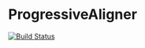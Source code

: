 # ProgressiveAligner

[![Build Status](https://travis-ci.org/latticetower/ProgressiveAligner.jl.svg?branch=master)](https://travis-ci.org/latticetower/ProgressiveAligner.jl)

